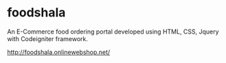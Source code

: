 # foodshala
An E-Commerce food ordering portal developed using HTML, CSS, Jquery with Codeigniter framework.

http://foodshala.onlinewebshop.net/
